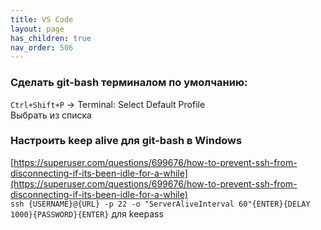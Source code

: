 ```yaml
---
title: VS Code
layout: page
has_children: true
nav_order: 506
---
```

### Сделать git-bash терминалом по умолчанию:
`Ctrl+Shift+P` -> Terminal: Select Default Profile  
Выбрать из списка  

### Настроить keep alive для git-bash в Windows
[https://superuser.com/questions/699676/how-to-prevent-ssh-from-disconnecting-if-its-been-idle-for-a-while](https://superuser.com/questions/699676/how-to-prevent-ssh-from-disconnecting-if-its-been-idle-for-a-while)  
`ssh {USERNAME}@{URL} -p 22 -o "ServerAliveInterval 60"{ENTER}{DELAY 1000}{PASSWORD}{ENTER}` для keepass  